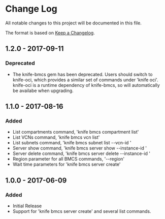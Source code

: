 # Change Log
All notable changes to this project will be documented in this file.

The format is based on [Keep a Changelog](http://keepachangelog.com/).

## 1.2.0 - 2017-09-11
### Deprecated
- The knife-bmcs gem has been deprecated. Users should switch to knife-oci, which provides a similar set of commands under 'knife oci'. knife-oci is a runtime dependency of knife-bmcs, so will automatically be availabe when upgrading.

## 1.1.0 - 2017-08-16
### Added
- List compartments command, 'knife bmcs compartment list'
- List VCNs command, 'knife bmcs vcn list'
- List subnets command, 'knife bmcs subnet list --vcn-id <VCN ID>'
- Server show command, 'knife bmcs server show --instance-id <Instance ID>'
- Server delete command, 'knife bmcs server delete --instance-id <Instance ID>'
- Region parameter for all BMCS commands, '--region'
- Wait time parameters for 'knife bmcs server create'

## 1.0.0 - 2017-06-09
### Added
- Initial Release
- Support for 'knife bmcs server create' and several list commands.
